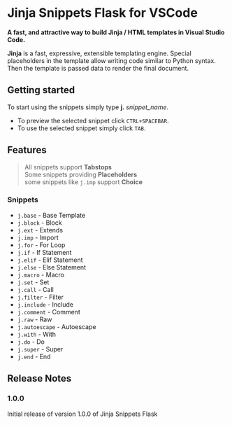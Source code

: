 # Jinja Snippets Flask for VSCode

**A fast, and attractive way to build Jinja / HTML templates in Visual Studio Code.**


**Jinja** is a fast, expressive, extensible templating engine. Special placeholders in the template allow writing code similar to Python syntax. Then the template is passed data to render the final document.


## Getting started

To start using the snippets simply type **j.** *snippet_name*.

* To preview the selected snippet click `CTRL+SPACEBAR`.  
* To use the selected snippet simply click `TAB`.


## Features
>All snippets support **Tabstops**  
>Some snippets providing **Placeholders**  
>some snippets like `j.imp` support **Choice** 

### Snippets

* `j.base` - Base Template
* `j.block` - Block
* `j.ext` - Extends
* `j.imp` - Import
* `j.for` - For Loop
* `j.if` - If Statement
* `j.elif` - Elif Statement
* `j.else` - Else Statement
* `j.macro` - Macro
* `j.set` - Set
* `j.call` - Call
* `j.filter` - Filter
* `j.include` - Include
* `j.comment` - Comment
* `j.raw` - Raw
* `j.autoescape` - Autoescape
* `j.with` - With
* `j.do` - Do
* `j.super` - Super
* `j.end` - End

## Release Notes

### 1.0.0
 
Initial release of version 1.0.0 of Jinja Snippets Flask